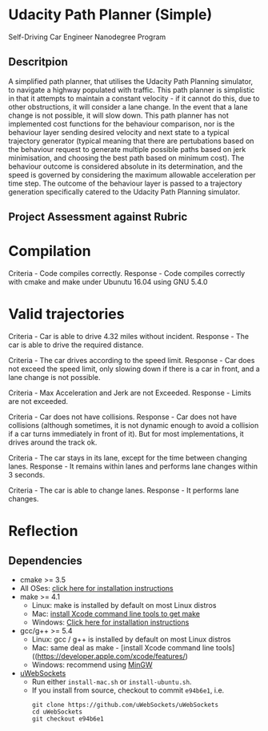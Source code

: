 # Udacity Path Planner (Simple)
Self-Driving Car Engineer Nanodegree Program
   
## Descritpion
A simplified path planner, that utilises the Udacity Path Planning simulator, to navigate a highway populated with traffic. This path planner is simplistic in that it attempts to maintain a constant velocity - if it cannot do this, due to other obstructions, it will consider a lane change. In the event that a lane change is not possible, it will slow down. This path planner has not implemented cost functions for the behaviour comparison, nor is the behaviour layer sending desired velocity and next state to a typical trajectory generator (typical meaning that there are pertubations based on the behaviour request to generate multiple possible paths based on jerk minimisation, and choosing the best path based on minimum cost). The behaviour outcome is considered absolute in its determination, and the speed is governed by considering the maximum allowable acceleration per time step. The outcome of the behaviour layer is passed to a trajectory generation specifically catered to the Udacity Path Planning simulator.

## Project Assessment against Rubric
# Compilation
Criteria - Code compiles correctly.
Response - Code compiles correctly with cmake and make under Ubunutu 16.04 using GNU 5.4.0

# Valid trajectories
Criteria - Car is able to drive 4.32 miles without incident.
Response - The car is able to drive the required distance.

Criteria - The car drives according to the speed limit.
Response - Car does not exceed the speed limit, only slowing down if there is a car in front, and a lane change is not possible.

Criteria - Max Acceleration and Jerk are not Exceeded.
Response - Limits are not exceeded.

Criteria - Car does not have collisions.
Response - Car does not have collisions (although sometimes, it is not dynamic enough to avoid a collision if a car turns immediately in front of it). But for most implementations, it drives around the track ok.

Criteria - The car stays in its lane, except for the time between changing lanes.
Response - It remains within lanes and performs lane changes within 3 seconds.

Criteria - The car is able to change lanes.
Response - It performs lane changes.

# Reflection









## Dependencies

* cmake >= 3.5
 * All OSes: [click here for installation instructions](https://cmake.org/install/)
* make >= 4.1
  * Linux: make is installed by default on most Linux distros
  * Mac: [install Xcode command line tools to get make](https://developer.apple.com/xcode/features/)
  * Windows: [Click here for installation instructions](http://gnuwin32.sourceforge.net/packages/make.htm)
* gcc/g++ >= 5.4
  * Linux: gcc / g++ is installed by default on most Linux distros
  * Mac: same deal as make - [install Xcode command line tools]((https://developer.apple.com/xcode/features/)
  * Windows: recommend using [MinGW](http://www.mingw.org/)
* [uWebSockets](https://github.com/uWebSockets/uWebSockets)
  * Run either `install-mac.sh` or `install-ubuntu.sh`.
  * If you install from source, checkout to commit `e94b6e1`, i.e.
    ```
    git clone https://github.com/uWebSockets/uWebSockets 
    cd uWebSockets
    git checkout e94b6e1
    ```


